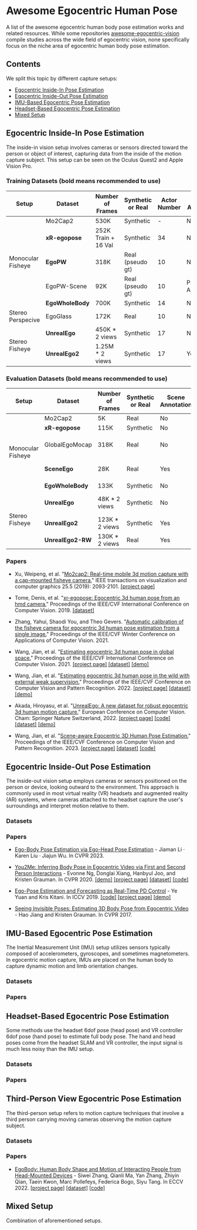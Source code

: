 # Awesome Egocentric Human Pose

A list of the awesome egocentric human body pose estimation works and related resources. While some repositories [awesome-egocentric-vision](https://github.com/Sid2697/awesome-egocentric-vision) compile studies across the wide field of egocentric vision, none specifically focus on the niche area of egocentric human body pose estimation.

## Contents
We split this topic by different capture setups:

- [Egocentric Inside-In Pose Estimation](#egocentric-inside-in-pose-estimation)
- [Egocentric Inside-Out Pose Estimation](#egocentric-inside-out-pose-estimation)
- [IMU-Based Egocentric Pose Estimation](#imu-based-egocentric-pose-estimation)
- [Headset-Based Egocentric Pose Estimation](#headset-based-egocentric-pose-estimation)
- [Mixed Setup](#mixed-setup)


## Egocentric Inside-In Pose Estimation

The inside-in vision setup involves cameras or sensors directed toward the person or object of interest, capturing data from the inside of the motion capture subject. This setup can be seen on the Oculus Quest2 and Apple Vision Pro.


### Training Datasets (bold means recommended to use)

<table class="tg">
<thead>
  <tr>
    <th class="tg-0lax">Setup</th>
    <th class="tg-0lax">Dataset</th>
    <th class="tg-0lax">Number of Frames</th>
    <th class="tg-0lax">Synthetic or Real</th>
    <th class="tg-0lax">Actor Number</th>
    <th class="tg-0lax">Scene Annotation</th>
    <th class="tg-0lax">FPS</th>
    <th class="tg-0lax">Link</th>
  </tr>
</thead>
<tbody>
  <tr>
    <td class="tg-0lax" rowspan="5">Monocular Fisheye</td>
    <td class="tg-0lax">Mo2Cap2</td>
    <td class="tg-0lax">530K</td>
    <td class="tg-0lax">Synthetic</td>
    <td class="tg-0lax">-</td>
    <td class="tg-0lax">No</td>
    <td class="tg-0lax">-</td>
    <td class="tg-0lax"><a href="https://vcai.mpi-inf.mpg.de/projects/wxu/Mo2Cap2/">Link</a></td>
  </tr>
  <tr>
    <td class="tg-0lax"><b>xR-egopose</b></td>
    <td class="tg-0lax">252K Train + 16 Val</td>
    <td class="tg-0lax">Synthetic</td>
    <td class="tg-0lax">34</td>
    <td class="tg-0lax">No</td>
    <td class="tg-0lax">30</td>
    <td class="tg-0lax"><a href="https://github.com/facebookresearch/xR-EgoPose">Link</a></td>
  </tr>
  <tr>
    <td class="tg-0lax"><b>EgoPW</b></td>
    <td class="tg-0lax">318K</td>
    <td class="tg-0lax">Real (pseudo gt)</td>
    <td class="tg-0lax">10</td>
    <td class="tg-0lax">No</td>
    <td class="tg-0lax">25</td>
    <td class="tg-0lax"><a href="https://people.mpi-inf.mpg.de/~jianwang/projects/egopw/">Link</a></td>
  </tr>
  <tr>
    <td class="tg-0lax">EgoPW-Scene</td>
    <td class="tg-0lax">92K</td>
    <td class="tg-0lax">Real (pseudo gt)</td>
    <td class="tg-0lax">10</td>
    <td class="tg-0lax">Pseudo Annotations</td>
    <td class="tg-0lax">25</td>
    <td class="tg-0lax"><a href="https://people.mpi-inf.mpg.de/~jianwang/projects/sceneego/">Link</a></td>
  </tr>
  <tr>
    <td class="tg-0lax"><b>EgoWholeBody</b></td>
    <td class="tg-0lax">700K</td>
    <td class="tg-0lax">Synthetic</td>
    <td class="tg-0lax">14</td>
    <td class="tg-0lax">No</td>
    <td class="tg-0lax">30</td>
    <td class="tg-0lax">-</td>
  </tr>
  <tr>
    <td class="tg-0lax" rowspan="1">Stereo Perspecive<br></td>
    <td class="tg-0lax">EgoGlass</td>
    <td class="tg-0lax">172K</td>
    <td class="tg-0lax">Real</td>
    <td class="tg-0lax">10</td>
    <td class="tg-0lax">No</td>
    <td class="tg-0lax">30</td>
    <td class="tg-0lax">-</td>
  </tr>
  <tr>
    <td class="tg-0lax" rowspan="2">Stereo Fisheye<br></td>
    <td class="tg-0lax"><b>UnrealEgo</b></td>
    <td class="tg-0lax">450K * 2 views</td>
    <td class="tg-0lax">Synthetic</td>
    <td class="tg-0lax">17</td>
    <td class="tg-0lax">No</td>
    <td class="tg-0lax">25</td>
    <td class="tg-0lax"><a href="https://4dqv.mpi-inf.mpg.de/UnrealEgo/">Link</a></td>
  </tr>
  <tr>
    <td class="tg-0lax"><b>UnrealEgo2</b></td>
    <td class="tg-0lax">1.25M * 2 views</td>
    <td class="tg-0lax">Synthetic</td>
    <td class="tg-0lax">17</td>
    <td class="tg-0lax">Yes</td>
    <td class="tg-0lax">25</td>
    <td class="tg-0lax">-</td>
  </tr>
</tbody>
</table>

### Evaluation Datasets (bold means recommended to use)

<table class="tg">
<thead>
  <tr>
    <th class="tg-0lax">Setup</th>
    <th class="tg-0lax">Dataset</th>
    <th class="tg-0lax">Number of Frames</th>
    <th class="tg-0lax">Synthetic or Real</th>
    <th class="tg-0lax">Scene Annotation</th>
    <th class="tg-0lax">FPS</th>
    <th class="tg-0lax">Link</th>
    <th class="tg-0lax">Leader Board</th>
  </tr>
</thead>
<tbody>
  <tr>
    <td class="tg-0lax" rowspan="5">Monocular Fisheye</td>
    <td class="tg-0lax">Mo2Cap2</td>
    <td class="tg-0lax">5K</td>
    <td class="tg-0lax">Real</td>
    <td class="tg-0lax">No</td>
    <td class="tg-0lax">25</td>
    <td class="tg-0lax"><a href="https://vcai.mpi-inf.mpg.de/projects/wxu/Mo2Cap2/">Link</a></td>
    <td class="tg-0lax">-</td>
  </tr>
 <tr>
    <td class="tg-0lax"><b>xR-egopose</b></td>
    <td class="tg-0lax">115K</td>
    <td class="tg-0lax">Synthetic</td>
    <td class="tg-0lax">No</td>
    <td class="tg-0lax">30</td>
    <td class="tg-0lax"><a href="https://github.com/facebookresearch/xR-EgoPose">Link</a></td>
    <td class="tg-0lax">-</td>
  </tr>
  <tr>
    <td class="tg-0lax">GlobalEgoMocap</td>
    <td class="tg-0lax">318K</td>
    <td class="tg-0lax">Real</td>
    <td class="tg-0lax">No</td>
    <td class="tg-0lax">25</td>
    <td class="tg-0lax"><a href="https://people.mpi-inf.mpg.de/~jianwang/projects/globalegomocap/">Link</a></td>
        <td class="tg-0lax"><a href="https://paperswithcode.com/sota/egocentric-pose-estimation-on-globalegomocap">Paper With Code</a></td>
  </tr>
  <tr>
    <td class="tg-0lax"><b>SceneEgo</b></td>
    <td class="tg-0lax">28K</td>
    <td class="tg-0lax">Real</td>
    <td class="tg-0lax">Yes</td>
    <td class="tg-0lax">25</td>
    <td class="tg-0lax"><a href="https://people.mpi-inf.mpg.de/~jianwang/projects/sceneego/">Link</a></td>
    <td class="tg-0lax"><a href="https://paperswithcode.com/sota/egocentric-pose-estimation-on-sceneego">Paper With Code</a></td>
  </tr>
  <tr>
    <td class="tg-0lax"><b>EgoWholeBody</b></td>
    <td class="tg-0lax">133K</td>
    <td class="tg-0lax">Synthetic</td>
    <td class="tg-0lax">No</td>
    <td class="tg-0lax">30</td>
    <td class="tg-0lax">-</td>
    <td class="tg-0lax">-</td>
  </tr>
  <tr>
    <td class="tg-0lax" rowspan="3">Stereo Fisheye<br></td>
    <td class="tg-0lax"><b>UnrealEgo</b></td>
    <td class="tg-0lax">48K * 2 views</td>
    <td class="tg-0lax">Synthetic</td>
    <td class="tg-0lax">No</td>
    <td class="tg-0lax">25</td>
    <td class="tg-0lax"><a href="https://4dqv.mpi-inf.mpg.de/UnrealEgo/">Link</a></td>
    <td class="tg-0lax"><a href="https://paperswithcode.com/sota/egocentric-pose-estimation-on-unrealego">Paper With Code</a></td>
  </tr>
  <tr>
    <td class="tg-0lax"><b>UnrealEgo2</b></td>
    <td class="tg-0lax">123K * 2 views</td>
    <td class="tg-0lax">Synthetic</td>
    <td class="tg-0lax">Yes</td>
    <td class="tg-0lax">25</td>
    <td class="tg-0lax">-</td>
    <td class="tg-0lax">-</td>
  </tr>
  <tr>
    <td class="tg-0lax"><b>UnrealEgo2-RW</b></td>
    <td class="tg-0lax">130K * 2 views</td>
    <td class="tg-0lax">Real</td>
    <td class="tg-0lax">Yes</td>
    <td class="tg-0lax">25</td>
    <td class="tg-0lax">-</td>
    <td class="tg-0lax">-</td>
  </tr>
</tbody>
</table>


### Papers

- Xu, Weipeng, et al. "[Mo2cap2: Real-time mobile 3d motion capture with a cap-mounted fisheye camera.](https://ieeexplore.ieee.org/iel7/2945/4359476/08643070.pdf?casa_token=e4SLB13uVgEAAAAA:2XRsNxwTMs6UIWZ4saiYNrL5sLPuSFB3Y8PPPQzxtkeTO8D8_yyMWlzLWeoYwbqk7PhF1YaWjtM)" IEEE transactions on visualization and computer graphics 25.5 (2019): 2093-2101. [[project page]](https://vcai.mpi-inf.mpg.de/projects/wxu/Mo2Cap2/content/mo2cap2.pdf)

- Tome, Denis, et al. "[xr-egopose: Egocentric 3d human pose from an hmd camera.](https://openaccess.thecvf.com/content_ICCV_2019/papers/Tome_xR-EgoPose_Egocentric_3D_Human_Pose_From_an_HMD_Camera_ICCV_2019_paper.pdf)" Proceedings of the IEEE/CVF International Conference on Computer Vision. 2019. [[dataset]](https://github.com/facebookresearch/xR-EgoPose)

- Zhang, Yahui, Shaodi You, and Theo Gevers. "[Automatic calibration of the fisheye camera for egocentric 3d human pose estimation from a single image.](https://openaccess.thecvf.com/content/WACV2021/papers/Zhang_Automatic_Calibration_of_the_Fisheye_Camera_for_Egocentric_3D_Human_WACV_2021_paper.pdf)" Proceedings of the IEEE/CVF Winter Conference on Applications of Computer Vision. 2021.

- Wang, Jian, et al. "[Estimating egocentric 3d human pose in global space.](https://openaccess.thecvf.com/content/ICCV2021/papers/Wang_Estimating_Egocentric_3D_Human_Pose_in_Global_Space_ICCV_2021_paper.pdf)" Proceedings of the IEEE/CVF International Conference on Computer Vision. 2021. [[project page]](https://people.mpi-inf.mpg.de/~jianwang/projects/globalegomocap/) [[dataset]](https://people.mpi-inf.mpg.de/~jianwang/projects/globalegomocap/) [[demo]](https://people.mpi-inf.mpg.de/~jianwang/projects/globalegomocap/data/global_egomocap.mp4)

- Wang, Jian, et al. "[Estimating egocentric 3d human pose in the wild with external weak supervision.](https://openaccess.thecvf.com/content/CVPR2022/papers/Wang_Estimating_Egocentric_3D_Human_Pose_in_the_Wild_With_External_CVPR_2022_paper.pdf)" Proceedings of the IEEE/CVF Conference on Computer Vision and Pattern Recognition. 2022. [[project page]](https://people.mpi-inf.mpg.de/~jianwang/projects/egopw/) [[dataset]](https://people.mpi-inf.mpg.de/~jianwang/projects/egopw/) [[demo]](https://people.mpi-inf.mpg.de/~jianwang/projects/egopw/data/camera_ready.mp4)

- Akada, Hiroyasu, et al. "[UnrealEgo: A new dataset for robust egocentric 3d human motion capture.](https://arxiv.org/pdf/2208.01633)" European Conference on Computer Vision. Cham: Springer Nature Switzerland, 2022. [[project page]](https://4dqv.mpi-inf.mpg.de/UnrealEgo/) [[code]](https://github.com/hiroyasuakada/UnrealEgo) [[dataset]](https://4dqv.mpi-inf.mpg.de/UnrealEgo/) [[demo]](https://4dqv.mpi-inf.mpg.de/UnrealEgo/data/unrealego_distribution.mp4)

- Wang, Jian, et al. "[Scene-aware Egocentric 3D Human Pose Estimation.](https://people.mpi-inf.mpg.de/~jianwang/projects/sceneego/data/camera_ready.pdf)" Proceedings of the IEEE/CVF Conference on Computer Vision and Pattern Recognition. 2023. [[project page]](https://people.mpi-inf.mpg.de/~jianwang/projects/sceneego/) [[dataset]](https://people.mpi-inf.mpg.de/~jianwang/projects/sceneego/) [[code]](https://github.com/jianwang-mpi/SceneEgo)



## Egocentric Inside-Out Pose Estimation

The inside-out vision setup employs cameras or sensors positioned on the person or device, looking outward to the environment. This approach is commonly used in most virtual reality (VR) headsets and augmented reality (AR) systems, where cameras attached to the headset capture the user's surroundings and interpret motion relative to them. 

### Datasets

### Papers

- [Ego-Body Pose Estimation via Ego-Head Pose Estimation](https://arxiv.org/pdf/2212.04636.pdf) - Jiaman Li · Karen Liu · Jiajun Wu. In CVPR 2023.

- [You2Me: Inferring Body Pose in Egocentric Video via First and Second Person Interactions](https://openaccess.thecvf.com/content_CVPR_2020/papers/Ng_You2Me_Inferring_Body_Pose_in_Egocentric_Video_via_First_and_CVPR_2020_paper.pdf) - Evonne Ng, Donglai Xiang, Hanbyul Joo, and Kristen Grauman. In CVPR 2020. [[demo]](http://vision.cs.utexas.edu/projects/you2me/demo.mp4) [[project page]](http://vision.cs.utexas.edu/projects/you2me/) [[dataset]](https://github.com/facebookresearch/you2me/tree/master/data#) [[code]](https://github.com/facebookresearch/you2me#)
  
- [Ego-Pose Estimation and Forecasting as Real-Time PD Control](https://openaccess.thecvf.com/content_ICCV_2019/papers/Yuan_Ego-Pose_Estimation_and_Forecasting_As_Real-Time_PD_Control_ICCV_2019_paper.pdf) - Ye Yuan and Kris Kitani. In ICCV 2019. [[code]](https://github.com/Khrylx/EgoPose) [[project page]](https://www.ye-yuan.com/ego-pose) [[demo]](https://youtu.be/968IIDZeWE0)
  
- [Seeing Invisible Poses: Estimating 3D Body Pose from Egocentric Video](https://openaccess.thecvf.com/content_cvpr_2017/papers/Jiang_Seeing_Invisible_Poses_CVPR_2017_paper.pdf) - Hao Jiang and Kristen Grauman. In CVPR 2017.

## IMU-Based Egocentric Pose Estimation

The Inertial Measurement Unit (IMU) setup utilizes sensors typically composed of accelerometers, gyroscopes, and sometimes magnetometers. In egocentric motion capture, IMUs are placed on the human body to capture dynamic motion and limb orientation changes. 

### Datasets

### Papers

## Headset-Based Egocentric Pose Estimation

Some methods use the headset 6dof pose (head pose) and VR controller 6dof pose (hand pose) to estimate full body pose. The hand and head poses come from the headset SLAM and VR controller, the input signal is much less noisy than the IMU setup. 

### Datasets

### Papers

## Third-Person View Egocentric Pose Estimation

The third-person setup refers to motion capture techniques that involve a third person carrying moving cameras observing the motion capture subject.

### Datasets

### Papers

- [EgoBody: Human Body Shape and Motion of Interacting People from Head-Mounted Devices](https://arxiv.org/pdf/2112.07642.pdf) - Siwei Zhang, Qianli Ma, Yan Zhang, Zhiyin Qian, Taein Kwon, Marc Pollefeys, Federica Bogo, Siyu Tang. In ECCV 2022. [[project page]](https://sanweiliti.github.io/egobody/egobody.html) [[dataset]](https://egobody.inf.ethz.ch/) [[code]](https://github.com/sanweiliti/EgoBody)

## Mixed Setup

Combination of aforementioned setups.
